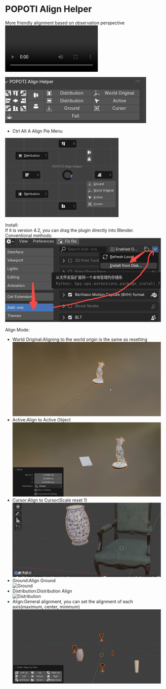 # POPOTI Align Helper

More friendly alignment based on observation perspective<br>
<video src="readme/video.mp4" controls></video>

![Preview](readme/preview.png)

- Ctrl Alt A Align Pie Menu

<img alt="img.png" height="256" src="readme/pie_menu_align.png" />

Install:  
If it is version 4.2, you can drag the plugin directly into Blender.
Conventional methods:
![Install](readme/install.jpg)

Align Mode:<br>

- World Original:Aligning to the world origin is the same as resetting <br>
  ![World Original](readme/align_world_original.gif)
- Active:Align to Active Object<br>
  ![Active](readme/align_active.gif)
- Cursor:Align to Cursor(Scale reset 1)<br>
  ![Cursor](readme/align_cursor.gif)
- Ground:Align Ground<br>
  ![Ground](readme/align_ground.gif)
- Distribution:Distribution Align<br>
  ![Distribution](readme/align_distribution.gif)
- Align:General alignment, you can set the alignment of each axis(maximum, center, minimum)<br>
  ![Align](readme/align_align.gif )

